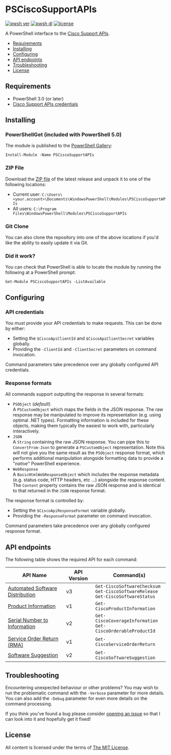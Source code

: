 PSCiscoSupportAPIs
==================

[![pwsh ver](https://img.shields.io/powershellgallery/v/PSCiscoSupportAPIs)](https://www.powershellgallery.com/packages/PSCiscoSupportAPIs)
[![pwsh dl](https://img.shields.io/powershellgallery/dt/PSCiscoSupportAPIs)](https://www.powershellgallery.com/packages/PSCiscoSupportAPIs)
[![license](https://img.shields.io/github/license/ralish/PSCiscoSupportAPIs)](https://choosealicense.com/licenses/mit/)

A PowerShell interface to the [Cisco Support APIs](https://developer.cisco.com/site/support-apis/).

- [Requirements](#requirements)
- [Installing](#installing)
- [Configuring](#configuring)
- [API endpoints](#api-endpoints)
- [Troubleshooting](#troubleshooting)
- [License](#license)

Requirements
------------

- PowerShell 3.0 (or later)
- [Cisco Support APIs credentials](https://apiconsole.cisco.com/)

Installing
----------

### PowerShellGet (included with PowerShell 5.0)

The module is published to the [PowerShell Gallery](https://www.powershellgallery.com/packages/PSCiscoSupportAPIs):

```posh
Install-Module -Name PSCiscoSupportAPIs
```

### ZIP File

Download the [ZIP file](https://github.com/ralish/PSCiscoSupportAPIs/archive/stable.zip) of the latest release and unpack it to one of the following locations:

- Current user: `C:\Users\<your.account>\Documents\WindowsPowerShell\Modules\PSCiscoSupportAPIs`
- All users: `C:\Program Files\WindowsPowerShell\Modules\PSCiscoSupportAPIs`

### Git Clone

You can also clone the repository into one of the above locations if you'd like the ability to easily update it via Git.

### Did it work?

You can check that PowerShell is able to locate the module by running the following at a PowerShell prompt:

```posh
Get-Module PSCiscoSupportAPIs -ListAvailable
```

Configuring
-----------

### API credentials

You must provide your API credentials to make requests. This can be done by either:

- Setting the `$CiscoApiClientId` and `$CiscoApiClientSecret` variables globally.
- Providing the `-ClientId` and `-ClientSecret` parameters on command invocation.

Command parameters take precedence over any globally configured API credentials.

### Response formats

All commands support outputting the response in several formats:

- `PSObject` (_default_)  
  A `PSCustomObject` which maps the fields in the JSON response. The raw response may be manipulated to improve its representation (e.g. using optimal .NET types). Formatting information is included for these objects, making them typically the easiest to work with, particularly interactively.
- `JSON`  
  A `String` containing the raw JSON response. You can pipe this to `ConvertFrom-Json` to generate a `PSCustomObject` representation. Note this will not give you the same result as the `PSObject` response format, which performs additional manipulation alongside formatting data to provide a "_native_" PowerShell experience.
- `WebResponse`  
  A `BasicHtmlWebResponseObject` which includes the response metadata (e.g. status code, HTTP headers, etc ...) alongside the response content. The `Content` property contains the raw JSON response and is identical to that returned in the `JSON` response format.

The response format is controlled by:

- Setting the `$CiscoApiResponseFormat` variable globally.
- Providing the `-ResponseFormat` parameter on command invocation.

Command parameters take precedence over any globally configured response format.

API endpoints
-------------

The following table shows the required API for each command:

| API Name                                                                                                           | API Version | Command(s) |
| ------------------------------------------------------------------------------------------------------------------ | ------------| ---------- |
| [Automated Software Distribution](https://developer.cisco.com/docs/support-apis/#!automated-software-distribution) | v3          | `Get-CiscoSoftwareChecksum`<br>`Get-CiscoSoftwareRelease`<br>`Get-CiscoSoftwareStatus` |
| [Product Information](https://developer.cisco.com/docs/support-apis/#!product-information)                         | v1          | `Get-CiscoProductInformation` |
| [Serial Number to Information](https://developer.cisco.com/docs/support-apis/#!serial-number-to-information)       | v2          | `Get-CiscoCoverageInformation`<br>`Get-CiscoOrderableProductId` |
| [Service Order Return (RMA)](https://developer.cisco.com/docs/support-apis/#!service-order-return-rma)             | v1          | `Get-CiscoServiceOrderReturn` |
| [Software Suggestion](https://developer.cisco.com/docs/support-apis/#!software-suggestion)                         | v2          | `Get-CiscoSoftwareSuggestion` |

Troubleshooting
---------------

Encountering unexpected behaviour or other problems? You may wish to run the problematic command with the `-Verbose` parameter for more details. You can also add the `-Debug` parameter for even more details on the command processing.

If you think you've found a bug please consider [opening an issue](https://github.com/ralish/PSCiscoSupportAPIs/issues) so that I can look into it and hopefully get it fixed!

License
-------

All content is licensed under the terms of [The MIT License](LICENSE).
